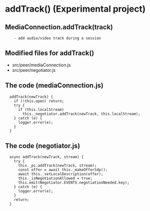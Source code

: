 # addTrack() (Experimental project)

## MediaConnection.addTrack(track)
        - add audio/video track during a session

## Modified files for addTrack()
- src/peer/mediaConnection.js
- src/peer/negotiator.js

## The code (mediaConnection.js)
```
  addTrack(newTrack) {
    if (!this.open) return;
    try {
      if (this.localStream)
        this._negotiator.addTrack(newTrack, this.localStream);
    } catch (e) {
      logger.error(e);
    }
  }
```
## The code (negotiator.js)
```
  async addTrack(newTrack, stream) {
    try {
      this._pc.addTrack(newTrack, stream);
      const offer = await this._makeOfferSdp();
      await this._setLocalDescription(offer);
      this._isNegotiationAllowed = true;
      this.emit(Negotiator.EVENTS.negotiationNeeded.key);
    } catch (e) {
      logger.error(e);
    }
    return;
  }

```
